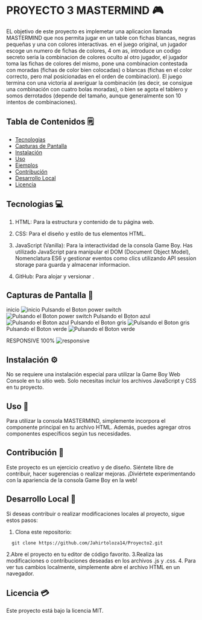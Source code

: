 # PROYECTO 3 MASTERMIND 🎮

EL objetivo de este proyecto es implemetar una aplicacion llamada MASTERMIND que nos permita jugar en un table con fichas blancas, negras pequeñas y una con colores interactivas. 
en el juego original, un jugador escoge un numero de fichas de colores, 4 om as, introduce un codigo secreto seria la combinacion de colores oculto al otro jugador, el jugador toma las fichas de colores del mismo, pone una combinacion contestada con moradas (fichas de color bien colocadas) o blancas (fichas en el color correcto, pero mal posicionadas en el orden de combinacion).
El juego termina con una victoria al averiguar la combinación (es decir, se consigue
una combinación con cuatro bolas moradas), o bien se agota el tablero y somos
derrotados (depende del tamaño, aunque generalmente son 10 intentos de
combinaciones).

## Tabla de Contenidos 🗒️
- [Tecnologias](#capturas-de-pantalla)
- [Capturas de Pantalla](#capturas-de-pantalla)
- [Instalación](#instalación)
- [Uso](#uso)
- [Ejemplos](#ejemplos)
- [Contribución](#contribución)
- [Desarrollo Local](#desarrollo-local)
- [Licencia](#licencia)





## Tecnologias 💻



1. HTML: Para la estructura y contenido de tu página web.

2. CSS: Para el diseño y estilo de tus elementos HTML.

3. JavaScript (Vanilla): Para la interactividad de la consola Game Boy. Has utilizado JavaScript para manipular el DOM (Document Object Model), Nomenclatura ES6 y gestionar eventos como clics utilizando API session storage para guarda y almacenar informacion.

4. GitHub: Para alojar y versionar .




## Capturas de Pantalla 📸
inicio
![inicio](./imagenes/pantallazo1.png)
Pulsando el Boton power switch
![Pulsando el Boton power switch](./imagenes/pantallazo3.png)
Pulsando el Boton azul
![Pulsando el Boton azul](./imagenes/pantallazo2.png)
Pulsando el Boton gris
![Pulsando el Boton gris](./imagenes/pantallazo4.png)
Pulsando el Boton verde
![Pulsando el Boton verde](./imagenes/pantallazo5.png)

RESPONSIVE 100%
![responsive](./imagenes/Responsive100%.png)

## Instalación ⚙️
No se requiere una instalación especial para utilizar la Game Boy Web Console en tu sitio web. Solo necesitas incluir los archivos JavaScript y CSS en tu proyecto.


## Uso 📌
Para utilizar la consola MASTERMIND, simplemente incorpora el componente principal  en tu archivo HTML. Además, puedes agregar otros componentes específicos según tus necesidades.




## Contribución 💬
Este proyecto es un ejercicio creativo y de diseño. Siéntete libre de contribuir, hacer sugerencias o realizar mejoras. ¡Diviértete experimentando con la apariencia de la consola Game Boy en la web!


## Desarrollo Local 🔨
Si deseas contribuir o realizar modificaciones locales al proyecto, sigue estos pasos:
1. Clona este repositorio:
```
  git clone https://github.com/Jahirtoloza14/Proyecto2.git
```
2.Abre el proyecto en tu editor de código favorito.
3.Realiza las modificaciones o contribuciones deseadas en los archivos .js y .css. 
4. Para ver tus cambios localmente, simplemente abre el archivo HTML en un navegador.
## Licencia 💳

Este proyecto está bajo la licencia MIT.




